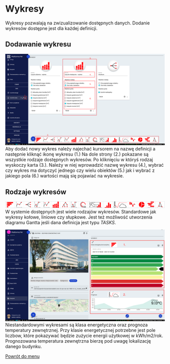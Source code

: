 # Wykresy
Wykresy pozwalają na zwizualizowanie dostępnych danych. Dodanie wykresów dostępne jest dla każdej definicji. 

## Dodawanie wykresu
![Dodawanie wykresu](images/wykres-1.png)
Aby dodać nowy wykres należy najechać kursorem na nazwę definicji a następnie kliknąć ikonę wykresu (1.) Na dole strony (2.) pokazane są wszystkie rodzaje dostępnych wykresów. Po kliknięciu w któryś rodzaj wyskoczy karta (3.). Należy w niej wprowadzić nazwę wykresu (4.), wybrać czy wykres ma dotyczyć jednego czy wielu obiektów (5.) jak i wybrać z jakiego pola (6.) wartości mają się pojawiać na wykresie. 

## Rodzaje wykresów
![Rodzaje wykresów](images/wykres-2.png)
W systemie dostępnych jest wiele rodzajów wykresów. Standardowe jak wykresy kołowe, liniowe czy słupkowe. Jest też możliwość utworzenia diagramu Gantta jeśli dana definicja jest typu *TASKS*.

![Klasa energetyczna i prognoza pogody](images/wykres-3.png)
Niestandardowymi wykresami są klasa energetyczna oraz prognoza temperatury zewnętrznej. Przy klasie energetycznej potrzebne jest pole liczbow, które pokazywać będzie zużycie energii użytkowej w kWh/m2/rok. Prognozowana temperatura zewnętrzna bierzę pod uwagę lokalizację danego budynku. 

[Powrót do menu](README.md)
